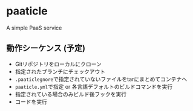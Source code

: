 # paaticle
A simple PaaS service

## 動作シーケンス (予定)
- Gitリポジトリをローカルにクローン
- 指定されたブランチにチェックアウト
- `.paaticlegnore`で指定されていないファイルをtarにまとめてコンテナへ
- `paaticle.yml`で指定 or 各言語デフォルトのビルドコマンドを実行
- 指定されている場合のみビルド後フックを実行
- コードを実行

